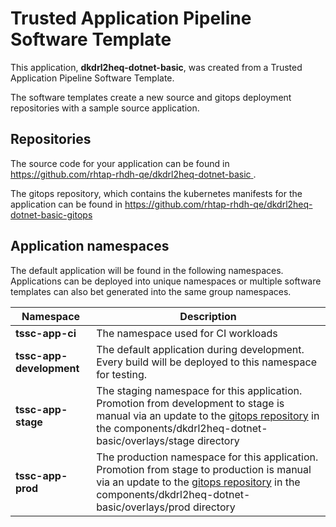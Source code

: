 # Trusted Application Pipeline Software Template

This application, **dkdrl2heq-dotnet-basic**, was created from a Trusted Application Pipeline Software Template.

The software templates create a new source and gitops deployment repositories with a sample source application. 

## Repositories

The source code for your application can be found in [https://github.com/rhtap-rhdh-qe/dkdrl2heq-dotnet-basic ](https://github.com/rhtap-rhdh-qe/dkdrl2heq-dotnet-basic ).
 
The gitops repository, which contains the kubernetes manifests for the application can be found in 
[https://github.com/rhtap-rhdh-qe/dkdrl2heq-dotnet-basic-gitops ](https://github.com/rhtap-rhdh-qe/dkdrl2heq-dotnet-basic-gitops ) 

## Application namespaces 

The default application will be found in the following namespaces. Applications can be deployed into unique namespaces or multiple software templates can also bet generated into the same group namespaces.  

|  Namespace   |  Description   |  
| -------- | -------- |
| **tssc-app-ci** | The namespace used for CI workloads |
| **tssc-app-development** | The default application during development. Every build will be deployed to this namespace for testing. |
| **tssc-app-stage** | The staging namespace for this application. Promotion from development to stage is manual via an update to the [gitops repository](https://github.com/rhtap-rhdh-qe/dkdrl2heq-dotnet-basic-gitops ) in the components/dkdrl2heq-dotnet-basic/overlays/stage directory |
| **tssc-app-prod** | The production namespace for this application. Promotion from stage to production is manual via an update to the [gitops repository](https://github.com/rhtap-rhdh-qe/dkdrl2heq-dotnet-basic-gitops ) in the components/dkdrl2heq-dotnet-basic/overlays/prod directory |